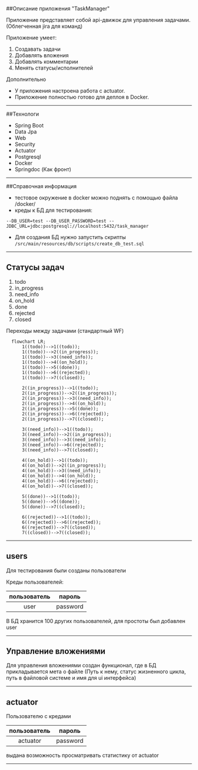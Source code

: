 ##Описание приложения "TaskManager"

Приложение представляет собой api-движок для управления задачами. (Облегченная jira для команд)

Приложение умеет:

1. Создавать задачи
2. Добавлять вложения
3. Добавлять комментарии
4. Менять статусы/исполнителей

Дополнительно

* У приложения настроена работа с actuator.
* Приложение полностью готово для деплоя в Docker.
___
##Технологи

* Spring Boot
* Data Jpa
* Web  
* Security
* Actuator
* Postgresql
* Docker
* Springdoc (Как фронт)
___
##Справочная информация
* тестовое окружение в docker можно поднять с помощью файла /docker/
* креды к БД для тестирования:

```--DB_USER=test --DB_USER_PASSWORD=test --JDBC_URL=jdbc:postgresql://localhost:5432/task_manager```

* Для создания БД нужно запустить скрипты ```/src/main/resources/db/scripts/create_db_test.sql```
___
## Статусы задач

1. todo
2. in_progress
3. need_info
4. on_hold
5. done
6. rejected
7. closed

Переходы между задачами (стандартный  WF)
```mermaid
  flowchart LR;
      1((todo))-->1((todo));
      1((todo))-->2((in_progress));
      1((todo))-->3((need_info));
      1((todo))-->4((on_hold));
      1((todo))-->5((done));
      1((todo))-->6((rejected));
      1((todo))-->7((closed));
      
      2((in_progress))-->1((todo));
      2((in_progress))-->2((in_progress));
      2((in_progress))-->3((need_info));
      2((in_progress))-->4((on_hold));
      2((in_progress))-->5((done));
      2((in_progress))-->6((rejected));
      2((in_progress))-->7((closed));

      3((need_info))-->1((todo));
      3((need_info))-->2((in_progress));
      3((need_info))-->3((need_info));
      3((need_info))-->6((rejected));
      3((need_info))-->7((closed));
      
      4((on_hold))-->1((todo));
      4((on_hold))-->2((in_progress));
      4((on_hold))-->3((need_info));
      4((on_hold))-->4((on_hold));
      4((on_hold))-->6((rejected));
      4((on_hold))-->7((closed));

      5((done))-->1((todo));
      5((done))-->5((done));
      5((done))-->7((closed));
      
      6((rejected))-->1((todo));
      6((rejected))-->6((rejected));
      6((rejected))-->7((closed));
      7((closed))-->7((closed));
```
___
## users

Для тестирования были созданы пользователи

Креды пользователей:

| пользователь | пароль |
|:------------:|:------:|
| user | password |

В БД хранится 100 других пользователей, для простоты был добавлен user
___
## Управление вложениями

Для управления вложениями создан функционал, где в БД прикладывается мета о файле (Путь к нему, статус жизненного цикла, путь в файловой системе и имя для ui интерфейса)
___
## actuator

Пользователю с кредами

| пользователь | пароль |
|:------------:|:------:|
| actuator | password |

выдана возможность просматривать статистику от actuator
___